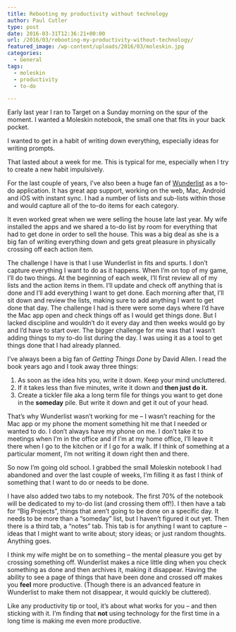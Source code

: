 ```yaml
---
title: Rebooting my productivity without technology
author: Paul Cutler
type: post
date: 2016-03-31T12:36:21+00:00
url: /2016/03/rebooting-my-productivity-without-technology/
featured_image: /wp-content/uploads/2016/03/moleskin.jpg
categories:
  - General
tags:
  - moleskin
  - productivity
  - to-do

---
```

Early last year I ran to Target on a Sunday morning on the spur of the moment. I wanted a Moleskin notebook, the small one that fits in your back pocket.

I wanted to get in a habit of writing down everything, especially ideas for writing prompts. 

That lasted about a week for me. This is typical for me, especially when I try to create a new habit impulsively.

For the last couple of years, I’ve also been a huge fan of [Wunderlist][1] as a to-do application. It has great app support, working on the web, Mac, Android and iOS with instant sync. I had a number of lists and sub-lists within those and would capture all of the to-do items for each category.

It even worked great when we were selling the house late last year. My wife installed the apps and we shared a to-do list by room for everything that had to get done in order to sell the house. This was a big deal as she is a big fan of writing everything down and gets great pleasure in physically crossing off each action item.

The challenge I have is that I use Wunderlist in fits and spurts. I don’t capture everything I want to do as it happens. When I’m on top of my game, I’ll do two things. At the beginning of each week, I’ll first review all of my lists and the action items in them. I’ll update and check off anything that is done and I’ll add everything I want to get done. Each morning after that, I’ll sit down and review the lists, making sure to add anything I want to get done that day. The challenge I had is there were some days where I’d have the Mac app open and check things off as I would get things done. But I lacked discipline and wouldn’t do it every day and then weeks would go by and I’d have to start over. The bigger challenge for me was that I wasn’t adding things to my to-do list during the day. I was using it as a tool to get things done that I had already planned.

I’ve always been a big fan of _Getting Things Done_ by David Allen. I read the book years ago and I took away three things:

  1. As soon as the idea hits you, write it down. Keep your mind uncluttered.
  2. If it takes less than five minutes, write it down and **then just do it.**
  3. Create a tickler file aka a long term file for things you want to get done in the **someday** pile. But write it down and get it out of your head.

That’s why Wunderlist wasn’t working for me &#8211; I wasn’t reaching for the Mac app or my phone the moment something hit me that I needed or wanted to do. I don’t always have my phone on me. I don’t take it to meetings when I’m in the office and if I’m at my home office, I’ll leave it there when I go to the kitchen or if I go for a walk. If I think of something at a particular moment, I’m not writing it down right then and there.

So now I’m going old school. I grabbed the small Moleskin notebook I had abandoned and over the last couple of weeks, I’m filling it as fast I think of something that I want to do or needs to be done.

I have also added two tabs to my notebook. The first 70% of the notebook will be dedicated to my to-do list (and crossing them off!). I then have a tab for “Big Projects”, things that aren’t going to be done on a specific day. It needs to be more than a “someday” list, but I haven’t figured it out yet. Then there is a third tab, a “notes” tab. This tab is for anything I want to capture &#8211; ideas that I might want to write about; story ideas; or just random thoughts. Anything goes.

I think my wife might be on to something &#8211; the mental pleasure you get by crossing something off. Wunderlist makes a nice little ding when you check something as done and then archives it, making it disappear. Having the ability to see a page of things that have been done and crossed off makes you **feel** more productive. (Though there is an advanced feature in Wunderlist to make them not disappear, it would quickly be cluttered).

Like any productivity tip or tool, it’s about what works for you &#8211; and then sticking with it. I’m finding that **not** using technology for the first time in a long time is making me even more productive.

 [1]: https://www.wunderlist.com